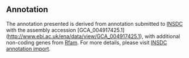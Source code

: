 
Annotation
----------

The annotation presented is derived from annotation submitted to
[INSDC](http://www.insdc.org) with the assembly accession [GCA\_004917425.1]
(http://www.ebi.ac.uk/ena/data/view/GCA_004917425.1),
with additional non-coding genes from
[Rfam](http://rfam.xfam.org/). For more details, please visit [INSDC
annotation import](http://ensemblgenomes.org/info/data/insdc_annotation).
